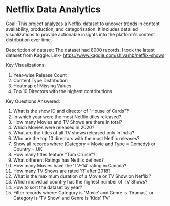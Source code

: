 # Netflix Data Analytics

Goal: This project analyzes a Netflix dataset to uncover trends in content availability, production, and categorization. It includes detailed visualizations to provide actionable insights into the platform's content distribution over time.

Description of dataset: The dataset had 8000 records. I took the latest dataset from Kaggle. Link- https://www.kaggle.com/shivamb/netflix-shows

Key Visualizations:
1. Year-wise Release Count
2. Content Type Distribution
3. Heatmap of Missing Values
4. Top 10 Directors with the highest contributions

Key Questions Answered:
1. What is the show ID and director of "House of Cards"?
2. In which year were the most Netflix titles released?
3. How many Movies and TV Shows are there in total?
4. Which Movies were released in 2020?
5. What are the titles of all TV shows released only in India?
6. Who are the top 10 directors with the most Netflix releases?
7. Show all records where (Category = Movie and Type = Comedy) or Country = UK
8. How many titles feature "Tom Cruise"?
9. What different Ratings has Netflix defined?
10. How many Movies have the 'TV-14' rating in Canada?
11. How many TV Shows are rated 'R' after 2018?
12. What is the maximum duration of a Movie or TV Show on Netflix?
13. Which individual country has the highest number of TV Shows?
14. How to sort the dataset by year?
15.  Filter records where: Category is ‘Movie’ and Genre is ‘Dramas’, or Category is ‘TV Show’ and Genre is ‘Kids’ TV’



